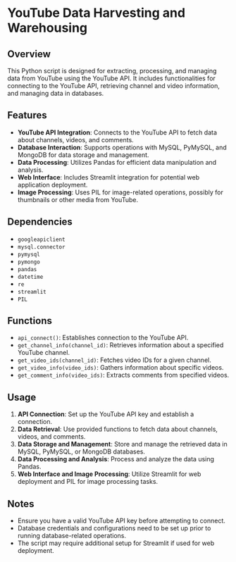 # YouTube Data Harvesting and Warehousing

## Overview
This Python script is designed for extracting, processing, and managing data from YouTube using the YouTube API. It includes functionalities for connecting to the YouTube API, retrieving channel and video information, and managing data in databases.

## Features
- **YouTube API Integration**: Connects to the YouTube API to fetch data about channels, videos, and comments.
- **Database Interaction**: Supports operations with MySQL, PyMySQL, and MongoDB for data storage and management.
- **Data Processing**: Utilizes Pandas for efficient data manipulation and analysis.
- **Web Interface**: Includes Streamlit integration for potential web application deployment.
- **Image Processing**: Uses PIL for image-related operations, possibly for thumbnails or other media from YouTube.

## Dependencies
- `googleapiclient`
- `mysql.connector`
- `pymysql`
- `pymongo`
- `pandas`
- `datetime`
- `re`
- `streamlit`
- `PIL`

## Functions
- `api_connect()`: Establishes connection to the YouTube API.
- `get_channel_info(channel_id)`: Retrieves information about a specified YouTube channel.
- `get_video_ids(channel_id)`: Fetches video IDs for a given channel.
- `get_video_info(video_ids)`: Gathers information about specific videos.
- `get_comment_info(video_ids)`: Extracts comments from specified videos.

## Usage
1. **API Connection**: Set up the YouTube API key and establish a connection.
2. **Data Retrieval**: Use provided functions to fetch data about channels, videos, and comments.
3. **Data Storage and Management**: Store and manage the retrieved data in MySQL, PyMySQL, or MongoDB databases.
4. **Data Processing and Analysis**: Process and analyze the data using Pandas.
5. **Web Interface and Image Processing**: Utilize Streamlit for web deployment and PIL for image processing tasks.

## Notes
- Ensure you have a valid YouTube API key before attempting to connect.
- Database credentials and configurations need to be set up prior to running database-related operations.
- The script may require additional setup for Streamlit if used for web deployment.

